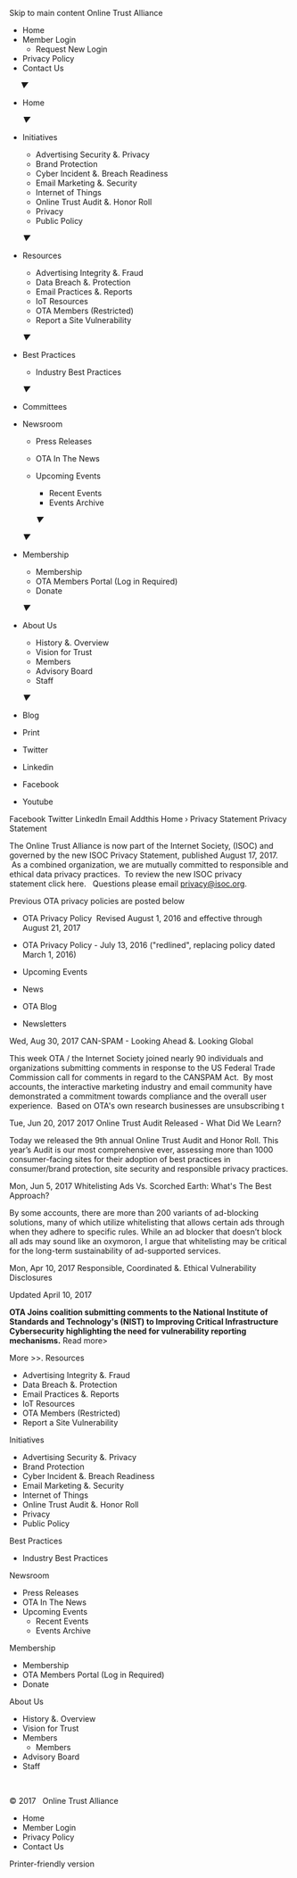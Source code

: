 Skip to main content Online Trust Alliance

*   Home
*   Member Login
    *   Request New Login
*   Privacy Policy
*   Contact Us

     _▼_

*   Home
    
    _▼_
*   Initiatives
    
    *   Advertising Security &. Privacy
    *   Brand Protection
    *   Cyber Incident &. Breach Readiness
    *   Email Marketing &. Security
    *   Internet of Things
    *   Online Trust Audit &. Honor Roll
    *   Privacy
    *   Public Policy
    
    _▼_
*   Resources
    
    *   Advertising Integrity &. Fraud
    *   Data Breach &. Protection
    *   Email Practices &. Reports
    *   IoT Resources
    *   OTA Members (Restricted)
    *   Report a Site Vulnerability
    
    _▼_
*   Best Practices
    
    *   Industry Best Practices
    
    _▼_
*   Committees
*   Newsroom
    
    *   Press Releases
    *   OTA In The News
    *   Upcoming Events
        
        *   Recent Events
        *   Events Archive
        
        _▼_
    
    _▼_
*   Membership
    
    *   Membership
    *   OTA Members Portal (Log in Required)
    *   Donate
    
    _▼_
*   About Us
    
    *   History &. Overview
    *   Vision for Trust
    *   Members
    *   Advisory Board
    *   Staff
    
    _▼_
*   Blog

*   Print
*   Twitter
*   Linkedin
*   Facebook
*   Youtube

Facebook Twitter LinkedIn Email Addthis Home › Privacy Statement Privacy Statement

The Online Trust Alliance is now part of the Internet Society, (ISOC) and governed by the new ISOC Privacy Statement, published August 17, 2017.   As a combined organization, we are mutually committed to responsible and ethical data privacy practices.  To review the new ISOC privacy statement click here.   Questions please email privacy@isoc.org.   

Previous OTA privacy policies are posted below

*   OTA Privacy Policy  Revised August 1, 2016 and effective through August 21, 2017
*   OTA Privacy Policy - July 13, 2016 ("redlined", replacing policy dated March 1, 2016)

*   Upcoming Events
*   News

*   OTA Blog
*   Newsletters

Wed, Aug 30, 2017 CAN-SPAM - Looking Ahead &. Looking Global

This week OTA / the Internet Society joined nearly 90 individuals and organizations submitting comments in response to the US Federal Trade Commission call for comments in regard to the CANSPAM Act.  By most accounts, the interactive marketing industry and email community have demonstrated a commitment towards compliance and the overall user experience.  Based on OTA's own research businesses are unsubscribing t

Tue, Jun 20, 2017 2017 Online Trust Audit Released - What Did We Learn?

Today we released the 9th annual Online Trust Audit and Honor Roll. This year’s Audit is our most comprehensive ever, assessing more than 1000 consumer-facing sites for their adoption of best practices in consumer/brand protection, site security and responsible privacy practices.

Mon, Jun 5, 2017 Whitelisting Ads Vs. Scorched Earth: What's The Best Approach?

By some accounts, there are more than 200 variants of ad-blocking solutions, many of which utilize whitelisting that allows certain ads through when they adhere to specific rules. While an ad blocker that doesn’t block all ads may sound like an oxymoron, I argue that whitelisting may be critical for the long-term sustainability of ad-supported services.

Mon, Apr 10, 2017 Responsible, Coordinated &. Ethical Vulnerability Disclosures

Updated April 10, 2017

**OTA Joins coalition submitting comments to the National Institute of Standards and Technology's (NIST) to Improving Critical Infrastructure Cybersecurity highlighting the need for vulnerability reporting mechanisms.** Read more>

More >>. Resources

*   Advertising Integrity &. Fraud
*   Data Breach &. Protection
*   Email Practices &. Reports
*   IoT Resources
*   OTA Members (Restricted)
*   Report a Site Vulnerability

Initiatives

*   Advertising Security &. Privacy
*   Brand Protection
*   Cyber Incident &. Breach Readiness
*   Email Marketing &. Security
*   Internet of Things
*   Online Trust Audit &. Honor Roll
*   Privacy
*   Public Policy

Best Practices

*   Industry Best Practices

Newsroom

*   Press Releases
*   OTA In The News
*   Upcoming Events
    *   Recent Events
    *   Events Archive

Membership

*   Membership
*   OTA Members Portal (Log in Required)
*   Donate

About Us

*   History &. Overview
*   Vision for Trust
*   Members
    *   Members
*   Advisory Board
*   Staff

 

© 2017   Online Trust Alliance

*   Home
*   Member Login
*   Privacy Policy
*   Contact Us

Printer-friendly version